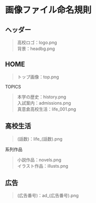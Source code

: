 # 画像ファイル命名規則  

## ヘッダー
> 高校ロゴ：logo.png  
> 背景：headbg.png  

## HOME  
> トップ画像：top.png  

TOPICS  
> 本学の歴史：history.png  
> 入試案内：admissions.png  
> 真意倉高校生活：life_001.png  

## 高校生活  
> (話数)：life_(話数).png  

系列作品
> 小説作品：novels.png  
> イラスト作品：illusts.png

## 広告
> (広告番号)：ad_(広告番号).png
